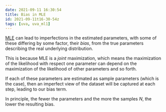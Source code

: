 ```yaml
---
date: 2021-09-11 16:30:54
title: Bias in MLE
id: 2021-09-11t16-30-54z
tags: [uva, uva_ml1]
---
```


[MLE](./2021-09-11t15-54-04z.md) can lead to imperfections in the estimated
parameters, with some of these differing by some factor, their _bias_, from the
true parameters describing the real underlying distribution.

This is because MLE is a _joint_ maximization, which means the maximization of
the likelihood with respect one parameter can depend on the maximization of the
likelihood of other parameters and so forth.

If each of these parameters are estimated as sample parameters (which is the
case), then an imperfect view of the dataset will be captured at each step,
leading to our bias term.

In principle, the fewer the parameters and the more the samples $N$, the lower
the resulting bias.
